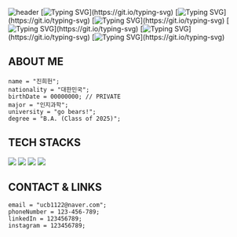 ![header](https://capsule-render.vercel.app/api?type=blur&height=750&color=0A174E&text=Hi%20there!%20Welcome%20to%20my%20GitHub.&textBg=false&fontColor=F5D042&fontSize=20&fontAlign=50&animation=fadeIn&rotate=0&desc=Heeheon%20Jin&descAlignY=50&descAlign=50&fontAlignY=45&descSize=50&section=header)
[![Typing SVG](https://readme-typing-svg.demolab.com?font=JetBrains+Mono&size=15&pause=10000&color=FF9500&width=435&separator=%3C&lines=name+%3D+%22Heeheon+Jin%22;)](https://git.io/typing-svg)
[![Typing SVG](https://readme-typing-svg.demolab.com?font=JetBrains+Mono&size=15&pause=10000&color=FF9500&width=435&separator=%3C&lines=nationality+%3D+%22Republic+of+Korea%22;)](https://git.io/typing-svg)
[![Typing SVG](https://readme-typing-svg.demolab.com?font=JetBrains+Mono&size=15&pause=10000&color=FF9500&width=435&separator=%3C&lines=birthDate+%3D+000000;)](https://git.io/typing-svg)
[![Typing SVG](https://readme-typing-svg.demolab.com?font=JetBrains+Mono&size=15&pause=10000&color=FF9500&width=435&separator=%3C&lines=major+%3D+%22Cognitive+Science%22;)](https://git.io/typing-svg)
[![Typing SVG](https://readme-typing-svg.demolab.com?font=JetBrains+Mono&size=15&pause=10000&color=FF9500&width=435&separator=%3C&lines=university+%3D+%22go+bears!%22;)](https://git.io/typing-svg)
[![Typing SVG](https://readme-typing-svg.demolab.com?font=JetBrains+Mono&size=15&pause=10000&color=FF9500&width=435&separator=%3C&lines=degree+%3D+%22B.A.+(Class+of+2025)%22;)](https://git.io/typing-svg)
  
## ABOUT ME

```
name = "진희헌";
nationality = "대한민국";
birthDate = 00000000; // PRIVATE
major = "인지과학";
university = "go bears!"; 
degree = "B.A. (Class of 2025)";
```

## TECH STACKS
  <img src="https://img.shields.io/badge/java-007396?style=for-the-badge&logo=java&logoColor=white"> <img src="https://img.shields.io/badge/c++-00599C?style=for-the-badge&logo=c%2B%2B&logoColor=white">
  <img src="https://img.shields.io/badge/python-3776AB?style=for-the-badge&logo=python&logoColor=white">
  <img src="https://img.shields.io/badge/git-F05032?style=for-the-badge&logo=git&logoColor=white">


## CONTACT & LINKS
```
email = "ucb1122@naver.com";
phoneNumber = 123-456-789;
linkedIn = 123456789;
instagram = 123456789;
```
